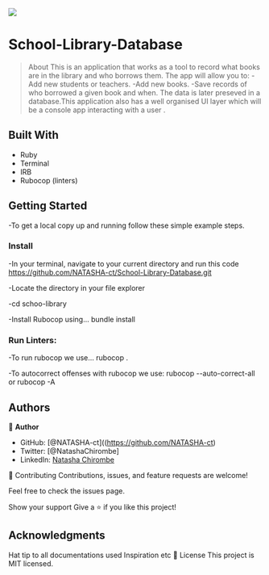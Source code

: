 ![](https://img.shields.io/badge/Microverse-blueviolet)

# School-Library-Database

> About
This is an application that works as a tool to record what books are in the library and who borrows them. The app will allow you to:
    -Add new students or teachers.
    -Add new books.
    -Save records of who borrowed a given book and when.
  The data is later preseved in a database.This application also has a well organised UI layer  which will be a console app interacting with a user .


## Built With
- Ruby
- Terminal
- IRB
- Rubocop (linters)

## Getting Started
-To get a local copy up and running follow these simple example steps.

### Install
-In your terminal, navigate to your current directory and run this code
 https://github.com/NATASHA-ct/School-Library-Database.git

-Locate the directory in your file explorer

-cd schoo-library

-Install Rubocop using...
  bundle install

### Run Linters:
-To run rubocop we use...
   rubocop .

-To autocorrect offenses with rubocop we use:
   rubocop --auto-correct-all or rubocop -A

## Authors
👤 **Author**

- GitHub: [@NATASHA-ct]((https://github.com/NATASHA-ct)
- Twitter: [@NatashaChirombe]
- LinkedIn: [Natasha Chirombe](linkedin.com/in/natasha-chirombe-1531aa17b)


🤝 Contributing
Contributions, issues, and feature requests are welcome!

Feel free to check the issues page.

Show your support
Give a ⭐️ if you like this project!

## Acknowledgments
Hat tip to all documentations used
Inspiration
etc
📝 License
This project is MIT licensed.
